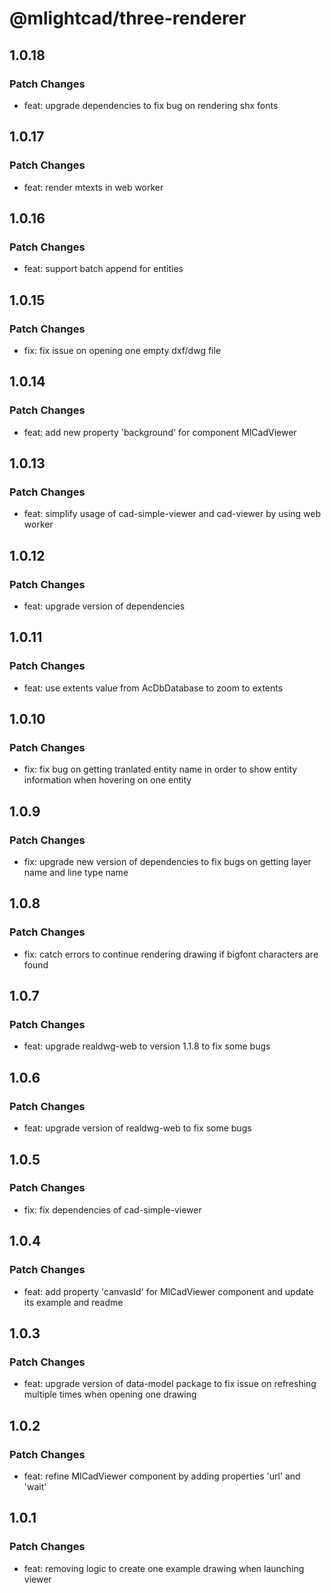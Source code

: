 # @mlightcad/three-renderer

## 1.0.18

### Patch Changes

- feat: upgrade dependencies to fix bug on rendering shx fonts

## 1.0.17

### Patch Changes

- feat: render mtexts in web worker

## 1.0.16

### Patch Changes

- feat: support batch append for entities

## 1.0.15

### Patch Changes

- fix: fix issue on opening one empty dxf/dwg file

## 1.0.14

### Patch Changes

- feat: add new property 'background' for component MlCadViewer

## 1.0.13

### Patch Changes

- feat: simplify usage of cad-simple-viewer and cad-viewer by using web worker

## 1.0.12

### Patch Changes

- feat: upgrade version of dependencies

## 1.0.11

### Patch Changes

- feat: use extents value from AcDbDatabase to zoom to extents

## 1.0.10

### Patch Changes

- fix: fix bug on getting tranlated entity name in order to show entity information when hovering on one entity

## 1.0.9

### Patch Changes

- fix: upgrade new version of dependencies to fix bugs on getting layer name and line type name

## 1.0.8

### Patch Changes

- fix: catch errors to continue rendering drawing if bigfont characters are found

## 1.0.7

### Patch Changes

- feat: upgrade realdwg-web to version 1.1.8 to fix some bugs

## 1.0.6

### Patch Changes

- feat: upgrade version of realdwg-web to fix some bugs

## 1.0.5

### Patch Changes

- fix: fix dependencies of cad-simple-viewer

## 1.0.4

### Patch Changes

- feat: add property 'canvasId' for MlCadViewer component and update its example and readme

## 1.0.3

### Patch Changes

- feat: upgrade version of data-model package to fix issue on refreshing multiple times when opening one drawing

## 1.0.2

### Patch Changes

- feat: refine MlCadViewer component by adding properties 'url' and 'wait'

## 1.0.1

### Patch Changes

- feat: removing logic to create one example drawing when launching viewer
